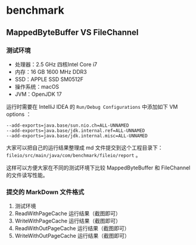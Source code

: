 # benchmark

## MappedByteBuffer VS FileChannel

### 测试环境

- 处理器：2.5 GHz 四核Intel Core i7
- 内存：16 GB 1600 MHz DDR3
- SSD：APPLE SSD SM0512F
- 操作系统：macOS
- JVM：OpenJDK 17

运行时需要在 IntelliJ IDEA 的 `Run/Debug Configurations` 中添加如下 VM options ：

```
--add-exports=java.base/sun.nio.ch=ALL-UNNAMED
--add-exports=java.base/jdk.internal.ref=ALL-UNNAMED
--add-exports=java.base/jdk.internal.misc=ALL-UNNAMED
```

大家可以把自己的运行结果整理成 md 文件提交到这个工程目录下：`fileio/src/main/java/com/benchmark/fileio/report` 。

这样可以方便大家在不同的测试环境下比较 MappedByteBuffer 和 FileChannel 的文件读写性能。

### 提交的 MarkDown 文件格式

1. 测试环境
2. ReadWithPageCache 运行结果（截图即可）
3. WriteWithPageCache 运行结果（截图即可）
4. ReadWithOutPageCache 运行结果（截图即可）
5. WriteWithOutPageCache 运行结果（截图即可）
